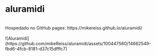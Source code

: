 # aluramidi
<br>
Hospedado no GitHub pages: https://mikereiss.github.io/aluramidi/
<br>
<br>
![Aluramidi](https://github.com/mikeReiss/aluramidi/assets/100447560/14662549-fbd6-4fcb-8181-d37c15dfffc7)
